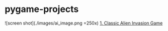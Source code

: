 # pygame-projects
![screen shot](./images/ai_image.png =250x)
[1. Classic Alien Invasion Game](https://github.com/AdityaKomawar/pygame-projects/tree/master/alien-invasion-game)

